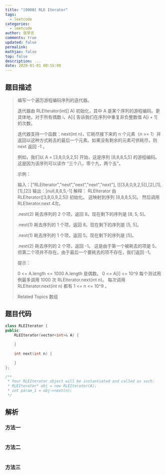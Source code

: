 ```yaml
---
title: "[0900] RLE Iterator"
tags:
  - leetcode
categories:
  - leetcode
author: 张学志
comments: true
updated: false
permalink:
mathjax: false
top: false
description: ...
date: 2020-01-01 00:15:00
---
```


## 题目描述

> 编写一个遍历游程编码序列的迭代器。 
> 
> 迭代器由 RLEIterator(int[] A) 初始化，其中 A 是某个序列的游程编码。更具体地，对于所有偶数 i，A[i] 告诉我们在序列中重复非负整数值 A[i + 1] 的次数。 
> 
> 迭代器支持一个函数：next(int n)，它耗尽接下来的 n 个元素（n >= 1）并返回以这种方式耗去的最后一个元素。如果没有剩余的元素可供耗尽，则 next 返回 -1 。 
> 
> 例如，我们以 A = [3,8,0,9,2,5] 开始，这是序列 [8,8,8,5,5] 的游程编码。这是因为该序列可以读作 “三个八，零个九，两个五”。 
> 
> 
> 
> 示例： 
> 
> 输入：["RLEIterator","next","next","next","next"], [[[3,8,0,9,2,5]],[2],[1],[1],[2]]
> 输出：[null,8,8,5,-1]
> 解释：
> RLEIterator 由 RLEIterator([3,8,0,9,2,5]) 初始化。
> 这映射到序列 [8,8,8,5,5]。
> 然后调用 RLEIterator.next 4次。
> 
> .next(2) 耗去序列的 2 个项，返回 8。现在剩下的序列是 [8, 5, 5]。
> 
> .next(1) 耗去序列的 1 个项，返回 8。现在剩下的序列是 [5, 5]。
> 
> .next(1) 耗去序列的 1 个项，返回 5。现在剩下的序列是 [5]。
> 
> .next(2) 耗去序列的 2 个项，返回 -1。 这是由于第一个被耗去的项是 5，
> 但第二个项并不存在。由于最后一个要耗去的项不存在，我们返回 -1。
> 
> 
> 
> 
> 提示： 
> 
> 
> 0 <= A.length <= 1000 
> A.length 是偶数。 
> 0 <= A[i] <= 10^9 
> 每个测试用例最多调用 1000 次 RLEIterator.next(int n)。 
> 每次调用 RLEIterator.next(int n) 都有 1 <= n <= 10^9 。 
> 
> Related Topics 数组

## 题目代码

```cpp
class RLEIterator {
public:
    RLEIterator(vector<int>& A) {
        
    }
    
    int next(int n) {
        
    }
};

/**
 * Your RLEIterator object will be instantiated and called as such:
 * RLEIterator* obj = new RLEIterator(A);
 * int param_1 = obj->next(n);
 */
```

## 解析

### 方法一

```cpp

```

### 方法二

```cpp

```

### 方法三

```cpp

```

